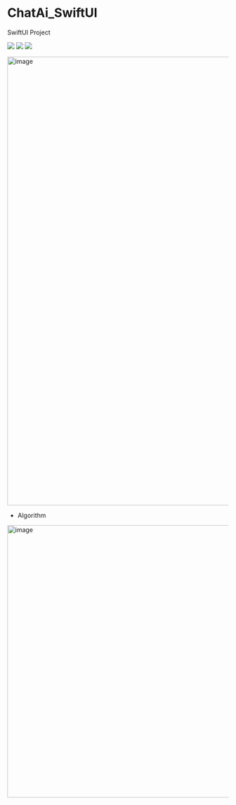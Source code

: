 # ChatAi_SwiftUI
  SwiftUI Project
  
<p>
  <img src="https://img.shields.io/badge/SwiftUI-F05138?style=flat-square&logo=Swift&logoColor=white"/>
  <img src="https://img.shields.io/badge/Pytorch-EE4C2C?style=flat-square&logo=Pytorch&logoColor=white"/>
  <img src="https://img.shields.io/badge/Flask-000000?style=flat-square&logo=Flask&logoColor=white"/>
</p>
 

<img width="1023" alt="image" src="https://user-images.githubusercontent.com/88179341/236662428-e1ca0489-f0e5-497f-a43c-59d7f9b25e03.png">

- Algorithm

<img width="621" alt="image" src="https://user-images.githubusercontent.com/88179341/236993875-7d2d15bc-4b91-4931-aea6-519f405de632.png">


